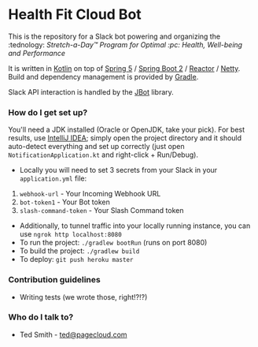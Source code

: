 # Health Fit Cloud Bot #

This is the repository for a Slack bot powering and organizing the :tednology: *Stretch-a-Day™ Program for Optimal :pc: Health, Well-being and Performance*

It is written in [Kotlin](https://kotlin-lang.org) on top of [Spring 5](http://docs.spring.io/spring/docs/5.0.0.BUILD-SNAPSHOT/spring-framework-reference/htmlsingle/) / [Spring Boot 2](http://docs.spring.io/spring-boot/docs/2.0.0.BUILD-SNAPSHOT/reference/htmlsingle/) / [Reactor](https://projectreactor.io/) / [Netty](http://netty.io/). Build and dependency management is provided by [Gradle](https://gradle.org/).

Slack API interaction is handled by the [JBot](https://github.com/ramswaroop/jbot) library.

### How do I get set up? ###
You'll need a JDK installed (Oracle or OpenJDK, take your pick). For best results, use [IntelliJ IDEA](https://www.jetbrains.com/idea/download/); simply open the project directory and it should auto-detect everything and set up correctly (just open `NotificationApplication.kt` and right-click + Run/Debug).

* Locally you will need to set 3 secrets from your Slack in your `application.yml` file: 
 1. `webhook-url` - Your Incoming Webhook URL
 2. `bot-token1` - Your Bot token
 3. `slash-command-token` - Your Slash Command token
* Additionally, to tunnel traffic into your locally running instance, you can use `ngrok http localhost:8080`
* To run the project: `./gradlew bootRun` (runs on port 8080)
* To build the project: `./gradlew build`
* To deploy: `git push heroku master`

### Contribution guidelines ###

* Writing tests (we wrote those, right!?!?)

### Who do I talk to? ###

* Ted Smith - ted@pagecloud.com
